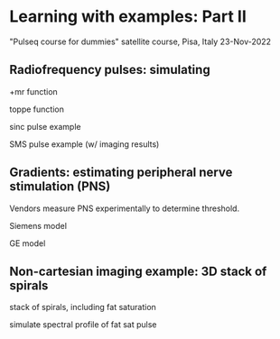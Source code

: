 # Learning with examples: Part II

"Pulseq course for dummies" satellite course, Pisa, Italy 23-Nov-2022


## Radiofrequency pulses: simulating


+mr function

toppe function

sinc pulse example

SMS pulse example (w/ imaging results)


## Gradients: estimating peripheral nerve stimulation (PNS)

Vendors measure PNS experimentally to determine threshold.

Siemens model

GE model


## Non-cartesian imaging example: 3D stack of spirals

stack of spirals, including fat saturation

simulate spectral profile of fat sat pulse
